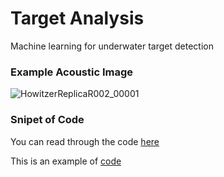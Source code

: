 # Target Analysis
Machine learning for underwater target detection

### Example Acoustic Image

<!--- https://user-images.githubusercontent.com/34384803/138285667-9e897f1b-b6b2-4dc7-a1d6-9a9a0d536ef8.png --->

![HowitzerReplicaR002_00001](https://user-images.githubusercontent.com/34384803/138285667-9e897f1b-b6b2-4dc7-a1d6-9a9a0d536ef8.png)

### Snipet of Code

You can read through the code [here](https://gist.github.com/suzanne64/54f4741268a39b67932cb640ccd046cb)

This is an example of [code](https://gist.github.com/suzanne64/b35458c2a856d5b86751ea958e5057ed)

